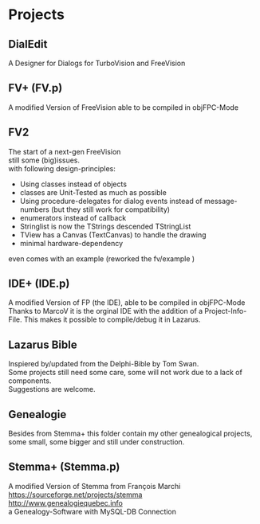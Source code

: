 # Projects

## DialEdit
A Designer for Dialogs for TurboVision and FreeVision

## FV+ (FV.p)
A modified Version of FreeVision able to be compiled in objFPC-Mode

## FV2
The start of a next-gen FreeVision<br/>
 still some (big)issues.<br/>
 with following design-principles:
- Using classes instead of objects
- classes are Unit-Tested as much as possible
- Using procedure-delegates for dialog events instead of message-numbers (but they still work for compatibility)
- enumerators instead of callback
- Stringlist is now the TStrings descended TStringList
- TView has a Canvas (TextCanvas) to handle the drawing 
- minimal hardware-dependency 

even comes with an example (reworked the fv/example )

## IDE+ (IDE.p)
A modified Version of FP (the IDE), able to be compiled in objFPC-Mode<br/>
Thanks to MarcoV it is the orginal IDE with the addition of a Project-Info-File.
This makes it possible to compile/debug it in Lazarus.

## Lazarus Bible
Inspiered by/updated from the Delphi-Bible by Tom Swan.<br/>
Some projects still need some care, some will not work due to a lack of components.<br/>
Suggestions are welcome.

## Genealogie
Besides from Stemma+ this folder contain my other genealogical projects, some small, some bigger
and still under construction.

## Stemma+ (Stemma.p)
A modified Version of Stemma from François Marchi<br/>
https://sourceforge.net/projects/stemma<br/>
http://www.genealogiequebec.info<br/>
a Genealogy-Software with MySQL-DB Connection



 

